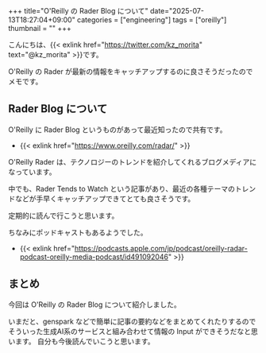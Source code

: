 +++
title="O'Reilly の Rader Blog について"
date="2025-07-13T18:27:04+09:00"
categories = ["engineering"]
tags = ["oreilly"]
thumbnail = ""
+++

こんにちは、{{< exlink href="https://twitter.com/kz_morita" text="@kz_morita" >}}です。

O'Reilly の Rader が最新の情報をキャッチアップするのに良さそうだったのでメモです。


## Rader Blog について

O'Reilly に Rader Blog というものがあって最近知ったので共有です。

- {{< exlink href="https://www.oreilly.com/radar/" >}}


O'Reilly Rader は、テクノロジーのトレンドを紹介してくれるブログメディアになっています。

中でも、Rader Tends to Watch という記事があり、最近の各種テーマのトレンドなどが手早くキャッチアップできてとても良さそうです。

定期的に読んで行こうと思います。

ちなみにポッドキャストもあるようでした。
- {{< exlink href="https://podcasts.apple.com/jp/podcast/oreilly-radar-podcast-oreilly-media-podcast/id491092046" >}}

## まとめ

今回は O'Reilly の Rader Blog について紹介しました。

いまだと、genspark などで簡単に記事の要約などをまとめてくれたりするのでそういった生成AI系のサービスと組み合わせて情報の Input ができそうだなと思います。
自分も今後読んでいこうと思います。
